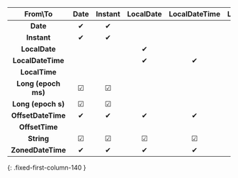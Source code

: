 |       From\To       | Date | Instant | LocalDate | LocalDateTime | LocalTime | OffsetDateTime | OffsetTime | ZonedDateTime |
|:-------------------:|:----:|:-------:|:---------:|:-------------:|:---------:|:--------------:|:----------:|:-------------:|
|      **Date**       |  ✔   |    ✔    |           |               |           |                |            |               |
|     **Instant**     |  ✔   |    ✔    |           |               |           |                |            |               |
|    **LocalDate**    |      |         |     ✔     |               |           |                |            |               |
|  **LocalDateTime**  |      |         |     ✔     |       ✔       |     ✔     |                |            |               |
|    **LocalTime**    |      |         |           |               |     ✔     |                |            |               |
| **Long (epoch ms)** |  ☑   |    ☑    |           |               |           |                |            |               |
| **Long (epoch s)**  |  ☑   |    ☑    |           |               |           |                |            |               |
| **OffsetDateTime**  |  ✔   |    ✔    |     ✔     |       ✔       |     ✔     |       ✔        |     ✔      |       ✔       |
|   **OffsetTime**    |      |         |           |               |     ✔     |                |     ✔      |               |
|     **String**      |  ☑   |    ☑    |     ☑     |       ☑       |     ☑     |       ☑        |     ☑      |       ☑       |
|  **ZonedDateTime**  |  ✔   |    ✔    |     ✔     |       ✔       |     ✔     |       ✔        |     ✔      |       ✔       |
{: .fixed-first-column-140 }